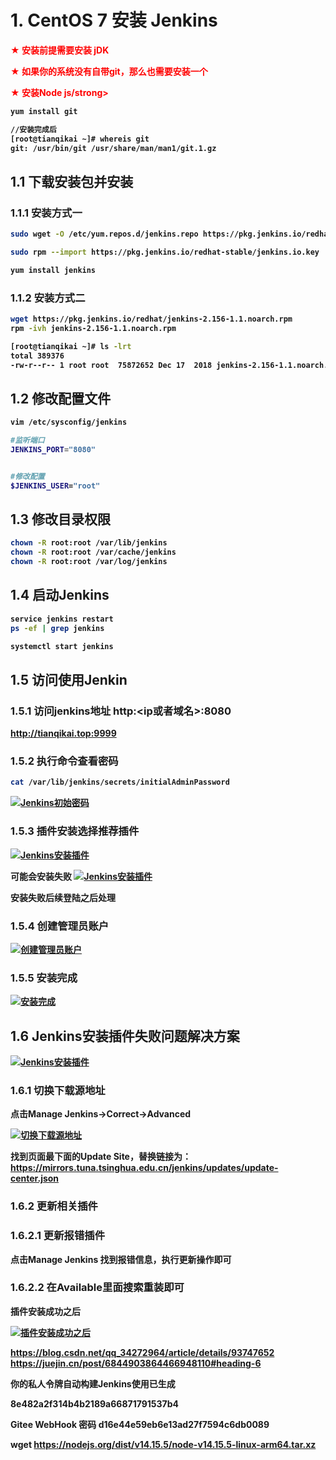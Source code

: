# 1. CentOS 7 安装 Jenkins

<font color='red'><strong>★ 安装前提需要安装 jDK</strong></font>

<font color='red'><strong>★ 如果你的系统没有自带git，那么也需要安装一个</strong></font>

<font color='red'><strong>★ 安装Node js/strong></font>
```sh
yum install git

//安装完成后
[root@tianqikai ~]# whereis git
git: /usr/bin/git /usr/share/man/man1/git.1.gz

```
## 1.1 下载安装包并安装

### 1.1.1 安装方式一

```sh
sudo wget -O /etc/yum.repos.d/jenkins.repo https://pkg.jenkins.io/redhat-stable/jenkins.repo

sudo rpm --import https://pkg.jenkins.io/redhat-stable/jenkins.io.key

yum install jenkins
```
### 1.1.2 安装方式二

```sh
wget https://pkg.jenkins.io/redhat/jenkins-2.156-1.1.noarch.rpm
rpm -ivh jenkins-2.156-1.1.noarch.rpm

[root@tianqikai ~]# ls -lrt
total 389376
-rw-r--r-- 1 root root  75872652 Dec 17  2018 jenkins-2.156-1.1.noarch.rpm

```

## 1.2 修改配置文件

```sh
vim /etc/sysconfig/jenkins

#监听端口
JENKINS_PORT="8080"


#修改配置
$JENKINS_USER="root"
```
## 1.3 修改目录权限

```sh
chown -R root:root /var/lib/jenkins
chown -R root:root /var/cache/jenkins
chown -R root:root /var/log/jenkins
```
## 1.4 启动Jenkins

```sh
service jenkins restart
ps -ef | grep jenkins

systemctl start jenkins
```

## 1.5 访问使用Jenkin

### 1.5.1 访问jenkins地址 http:<ip或者域名>:8080
<a href='http://tianqikai.top:9999/manage'>http://tianqikai.top:9999</a>

### 1.5.2 执行命令查看密码

```sh
cat /var/lib/jenkins/secrets/initialAdminPassword
```
<a data-fancybox title="Jenkins初始密码" href="./image/Jenkins1.jpg">![Jenkins初始密码](./image/Jenkins1.jpg)</a> 

### 1.5.3 插件安装选择推荐插件

<a data-fancybox title="Jenkins安装插件" href="./image/Jenkins2.jpg">![Jenkins安装插件](./image/Jenkins2.jpg)</a> 

可能会安装失败
<a data-fancybox title="Jenkins安装插件" href="./image/Jenkins.jpg">![Jenkins安装插件](./image/Jenkins.jpg)</a> 

安装失败后续登陆之后处理

### 1.5.4 创建管理员账户

<a data-fancybox title="创建管理员账户" href="./image/Jenkins3.jpg">![创建管理员账户](./image/Jenkins3.jpg)</a> 

### 1.5.5 安装完成

<a data-fancybox title="安装完成" href="./image/Jenkins4.jpg">![安装完成](./image/Jenkins4.jpg)</a> 

## 1.6 Jenkins安装插件失败问题解决方案

<a data-fancybox title="Jenkins安装插件" href="./image/Jenkins.jpg">![Jenkins安装插件](./image/Jenkins.jpg)</a> 

### 1.6.1 切换下载源地址

**点击Manage Jenkins->Correct->Advanced**

<a data-fancybox title="切换下载源地址" href="./image/Jenkins5.jpg">![切换下载源地址](./image/Jenkins5.jpg)</a> 

找到页面最下面的Update Site，替换链接为：https://mirrors.tuna.tsinghua.edu.cn/jenkins/updates/update-center.json

### 1.6.2 更新相关插件

### 1.6.2.1 更新报错插件

**点击Manage Jenkins 找到报错信息，执行更新操作即可**

### 1.6.2.2 在Available里面搜索重装即可

**插件安装成功之后**

<a data-fancybox title="插件安装成功之后" href="./image/Jenkins6.jpg">![插件安装成功之后](./image/Jenkins6.jpg)</a> 

https://blog.csdn.net/qq_34272964/article/details/93747652
https://juejin.cn/post/6844903864466948110#heading-6


你的私人令牌自动构建Jenkins使用已生成

8e482a2f314b4b2189a66871791537b4

Gitee WebHook 密码
d16e44e59eb6e13ad27f7594c6db0089


wget https://nodejs.org/dist/v14.15.5/node-v14.15.5-linux-arm64.tar.xz
